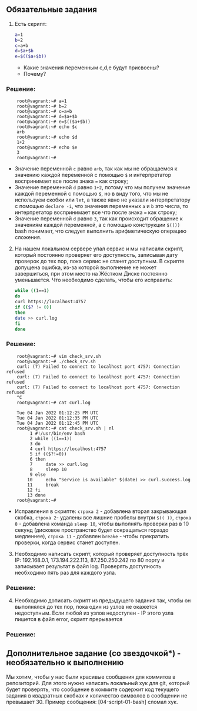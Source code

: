 

## Обязательные задания

1. Есть скрипт:
	```bash
	a=1
	b=2
	c=a+b
	d=$a+$b
	e=$(($a+$b))
	```
	* Какие значения переменным c,d,e будут присвоены?
	* Почему?
 ### Решение:
 ```
     root@vagrant:~# a=1
     root@vagrant:~# b=2
     root@vagrant:~# c=a+b
     root@vagrant:~# d=$a+$b
     root@vagrant:~# e=$(($a+$b))
     root@vagrant:~# echo $c
     a+b
     root@vagrant:~# echo $d
     1+2
     root@vagrant:~# echo $e
     3
     root@vagrant:~# 
 ```
 * Значение переменной `с` равно `a+b`, так как мы не обращаемся к значению каждой переменной с помощью `$` и интерпретатор воспринимает все после знака `=` как  строку;
 * Значение переменной `d` равно `1+2`, потому что мы получем значение каждой переменной с помощью `$`, но в виду того, что мы не используем скобки или `let`, а также явно не указали интерпретатору с помощью `declare -i`, что значения переменных `a` и `b` это числа, то интерпретатор воспринимает все что после знака `=` как строку;
 * Значение переменной `d` равно `3`, так как происходит обращение к значениям каждой переменной, а с помощью конструкции `$(())` bash понимает, что следует выполнить арифметическую операцию сложения.
 
2. На нашем локальном сервере упал сервис и мы написали скрипт, который постоянно проверяет его доступность, записывая дату проверок до тех пор, пока сервис не станет доступным. В скрипте допущена ошибка, из-за которой выполнение не может завершиться, при этом место на Жёстком Диске постоянно уменьшается. Что необходимо сделать, чтобы его исправить:
	```bash
	while ((1==1)
	do
	curl https://localhost:4757
	if (($? != 0))
	then
	date >> curl.log
	fi
	done
	```
 ### Решение:
 ```
     root@vagrant:~# vim check_srv.sh 
     root@vagrant:~# ./check_srv.sh 
     curl: (7) Failed to connect to localhost port 4757: Connection refused
     curl: (7) Failed to connect to localhost port 4757: Connection refused
     curl: (7) Failed to connect to localhost port 4757: Connection refused
     ^C
     root@vagrant:~# cat curl.log 
     
     Tue 04 Jan 2022 01:12:25 PM UTC
     Tue 04 Jan 2022 01:12:35 PM UTC
     Tue 04 Jan 2022 01:12:45 PM UTC
     root@vagrant:~# cat check_srv.sh | nl
          1	#!/usr/bin/env bash
          2	while ((1==1))
          3	do
          4	curl https://localhost:4757
          5	if (($?!=0))
          6	then
          7	    date >> curl.log
          8	    sleep 10
          9	else
         10	    echo "Service is available" $(date) >> curl.success.log	
         11	    break
         12	fi
         13	done
     root@vagrant:~# 

 ```
 * Исправления в скрипте: `строка 2` - добавлена вторая закрывающая скобка, `строка 2`- удалены все лишние пробелы внутри `$(( ))`, `строка 8` - добавлена команда `sleep 10`, чтобы выполнять проверки раз в 10 секунд (дисковое пространство будет сокращаться гораздо медленнее), `строка 11` - добавлен `breake` - чтобы прекратить проверки, когда сервис станет доступен.

3. Необходимо написать скрипт, который проверяет доступность трёх IP: 192.168.0.1, 173.194.222.113, 87.250.250.242 по 80 порту и записывает результат в файл log. Проверять доступность необходимо пять раз для каждого узла.
 ### Решение:

4. Необходимо дописать скрипт из предыдущего задания так, чтобы он выполнялся до тех пор, пока один из узлов не окажется недоступным. Если любой из узлов недоступен - IP этого узла пишется в файл error, скрипт прерывается
  ### Решение:
## Дополнительное задание (со звездочкой*) - необязательно к выполнению

Мы хотим, чтобы у нас были красивые сообщения для коммитов в репозиторий. Для этого нужно написать локальный хук для git, который будет проверять, что сообщение в коммите содержит код текущего задания в квадратных скобках и количество символов в сообщении не превышает 30. Пример сообщения: \[04-script-01-bash\] сломал хук.
